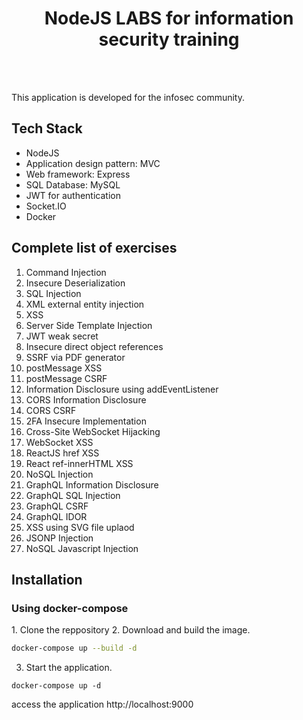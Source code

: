<div align="center">
<h1>
  NodeJS LABS for information security training
</h1>
  
<br><br>
</div>
This application is developed for the infosec community.  

<h2>Tech Stack</h2>

- NodeJS
- Application design pattern: MVC
- Web framework: Express
- SQL Database: MySQL
- JWT for authentication
- Socket.IO
- Docker

<h2> Complete list of exercises </h2>

1. Command Injection
2. Insecure Deserialization
3. SQL Injection
4. XML external entity injection
5. XSS
6. Server Side Template Injection
7. JWT weak secret
8. Insecure direct object references
9. SSRF via PDF generator
10. postMessage XSS
11. postMessage CSRF
12. Information Disclosure using addEventListener
13. CORS Information Disclosure
14. CORS CSRF
15. 2FA Insecure Implementation
16. Cross-Site WebSocket Hijacking
17. WebSocket XSS
18. ReactJS href XSS
19. React ref-innerHTML XSS
20. NoSQL Injection
21. GraphQL Information Disclosure
22. GraphQL SQL Injection
23. GraphQL CSRF
24. GraphQL IDOR
25. XSS using SVG file uplaod
26. JSONP Injection
27. NoSQL Javascript Injection

<h2> Installation </h2>

<h3> Using docker-compose </h3> 
1. Clone the reppository
2. Download and build the image.

```bash
docker-compose up --build -d
```

3. Start the application.
```
docker-compose up -d  
```
access the application http://localhost:9000

